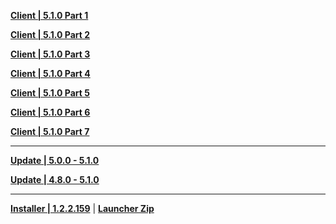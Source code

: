 **[Client | 5.1.0  Part 1](https://autopatchhk.yuanshen.com/client_app/download/pc_zip/20240927184459_CVopfb3tD4Zi3As6/GenshinImpact_5.1.0.zip.001)**

**[Client | 5.1.0  Part 2](https://autopatchhk.yuanshen.com/client_app/download/pc_zip/20240927184459_CVopfb3tD4Zi3As6/GenshinImpact_5.1.0.zip.002)**

**[Client | 5.1.0  Part 3](https://autopatchhk.yuanshen.com/client_app/download/pc_zip/20240927184459_CVopfb3tD4Zi3As6/GenshinImpact_5.1.0.zip.003)**

**[Client | 5.1.0  Part 4](https://autopatchhk.yuanshen.com/client_app/download/pc_zip/20240927184459_CVopfb3tD4Zi3As6/GenshinImpact_5.1.0.zip.004)**

**[Client | 5.1.0  Part 5](https://autopatchhk.yuanshen.com/client_app/download/pc_zip/20240927184459_CVopfb3tD4Zi3As6/GenshinImpact_5.1.0.zip.005)**

**[Client | 5.1.0  Part 6](https://autopatchhk.yuanshen.com/client_app/download/pc_zip/20240927184459_CVopfb3tD4Zi3As6/GenshinImpact_5.1.0.zip.006)**

**[Client | 5.1.0  Part 7](https://autopatchhk.yuanshen.com/client_app/download/pc_zip/20240927184459_CVopfb3tD4Zi3As6/GenshinImpact_5.1.0.zip.007)**

---

**[Update | 5.0.0 - 5.1.0](https://autopatchhk.yuanshen.com/client_app/update/hk4e_global/game_5.0.0_5.1.0_hdiff_YqcpfTRBIuOIwHrO.zip)**

**[Update | 4.8.0 - 5.1.0](https://autopatchhk.yuanshen.com/client_app/update/hk4e_global/game_4.8.0_5.1.0_hdiff_GXYqlkIrnPhGxgBL.zip)**

---

**[Installer | 1.2.2.159](https://download-porter.hoyoverse.com/download-porter/2024/09/30/GenshinImpact_install_202409242235.exe?trace_key=GenshinImpact_install_ua_ad30aa3ad15b)** | **[Launcher Zip](https://hyp-webstatic.hoyoverse.com/hyp-client/VYTpXlbWo8_1.2.2.159_1_1_cps_hyp_global_VYTpXlbWo8_9hoyoverse_202410101639_zwNzzfrr.zip)**
